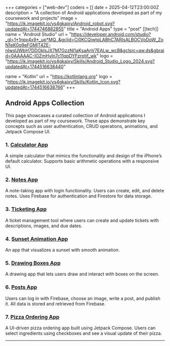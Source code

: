 +++
categories = ["web-dev"]
coders = []
date = 2025-04-12T23:00:00Z
description = "A collection of Android applications developed as part of my coursework and projects"
image = "https://ik.imagekit.io/ys4gkaixy/Android_robot.svg?updatedAt=1744746882855"
title = "Android Apps"
type = "post"
[[tech]]
name = "Android Studio"
url = "https://developer.android.com/studio?_gl=1*1npx4x9*_up*MQ..&gclid=Cj0KCQjwtpLABhC7ARIsALBOCVoDoW_ZoN1eK0q9eFGMlT4ZE-nIwsUWbH7DDGkIsJX7M7GzzNl1aKsaAnV7EALw_wcB&gclsrc=aw.ds&gbraid=0AAAAAC-IOZmHyIn7c11qpDYFzrptif_wk"
logo = "https://ik.imagekit.io/ys4gkaixy/Skills/Android_Studio_Logo_2024.svg?updatedAt=1744516638440"

name = "Kotlin"
url = "https://kotlinlang.org"
logo = "https://ik.imagekit.io/ys4gkaixy/Skills/Kotlin_Icon.svg?updatedAt=1744516638766"
+++

## Android Apps Collection

This page showcases a curated collection of Android applications I developed as part of my coursework. These apps demonstrate key concepts such as user authentication, CRUD operations, animations, and Jetpack Compose UI.

### 1. [Calculator App](/portfolio/android/calculator/)
A simple calculator that mimics the functionality and design of the iPhone’s default calculator. Supports basic arithmetic operations with a responsive UI.

### 2. [Notes App](/portfolio/android/notesapp/)
A note-taking app with login functionality. Users can create, edit, and delete notes. Uses Firebase for authentication and Firestore for data storage.

### 3. [Ticketing App](/portfolio/android/ticketingapp/)
A ticket management tool where users can create and update tickets with descriptions, images, and due dates.

### 4. [Sunset Animation App](/portfolio/android/sunsetanimation/)
An app that visualizes a sunset with smooth animation.

### 5. [Drawing Boxes App](/portfolio/android/drawingboxes/)
A drawing app that lets users draw and interact with boxes on the screen.

### 6. [Posts App](/portfolio/android/postsapp/)
Users can log in with Firebase, choose an image, write a post, and publish it. All data is stored and retrieved from Firebase.

### 7. [Pizza Ordering App](/portfolio/android/pizzaapp/)
A UI-driven pizza ordering app built using Jetpack Compose. Users can select ingredients using checkboxes and see a visual update of their pizza.

---

